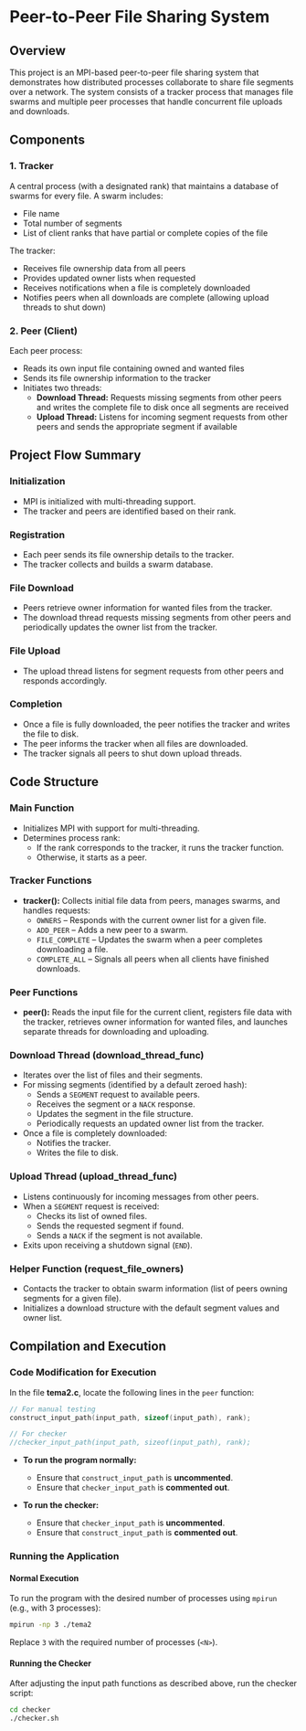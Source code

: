 # Peer-to-Peer File Sharing System

## Overview
This project is an MPI-based peer-to-peer file sharing system that demonstrates how distributed processes collaborate to share file segments over a network. The system consists of a tracker process that manages file swarms and multiple peer processes that handle concurrent file uploads and downloads.

## Components

### 1. Tracker
A central process (with a designated rank) that maintains a database of swarms for every file. A swarm includes:
- File name
- Total number of segments
- List of client ranks that have partial or complete copies of the file

The tracker:
- Receives file ownership data from all peers
- Provides updated owner lists when requested
- Receives notifications when a file is completely downloaded
- Notifies peers when all downloads are complete (allowing upload threads to shut down)

### 2. Peer (Client)
Each peer process:
- Reads its own input file containing owned and wanted files
- Sends its file ownership information to the tracker
- Initiates two threads:
  - **Download Thread:** Requests missing segments from other peers and writes the complete file to disk once all segments are received
  - **Upload Thread:** Listens for incoming segment requests from other peers and sends the appropriate segment if available

## Project Flow Summary

### Initialization
- MPI is initialized with multi-threading support.
- The tracker and peers are identified based on their rank.

### Registration
- Each peer sends its file ownership details to the tracker.
- The tracker collects and builds a swarm database.

### File Download
- Peers retrieve owner information for wanted files from the tracker.
- The download thread requests missing segments from other peers and periodically updates the owner list from the tracker.

### File Upload
- The upload thread listens for segment requests from other peers and responds accordingly.

### Completion
- Once a file is fully downloaded, the peer notifies the tracker and writes the file to disk.
- The peer informs the tracker when all files are downloaded.
- The tracker signals all peers to shut down upload threads.

## Code Structure

### Main Function
- Initializes MPI with support for multi-threading.
- Determines process rank:
  - If the rank corresponds to the tracker, it runs the tracker function.
  - Otherwise, it starts as a peer.

### Tracker Functions
- **tracker():** Collects initial file data from peers, manages swarms, and handles requests:
  - `OWNERS` – Responds with the current owner list for a given file.
  - `ADD_PEER` – Adds a new peer to a swarm.
  - `FILE_COMPLETE` – Updates the swarm when a peer completes downloading a file.
  - `COMPLETE_ALL` – Signals all peers when all clients have finished downloads.

### Peer Functions
- **peer():** Reads the input file for the current client, registers file data with the tracker, retrieves owner information for wanted files, and launches separate threads for downloading and uploading.

### Download Thread (download_thread_func)
- Iterates over the list of files and their segments.
- For missing segments (identified by a default zeroed hash):
  - Sends a `SEGMENT` request to available peers.
  - Receives the segment or a `NACK` response.
  - Updates the segment in the file structure.
  - Periodically requests an updated owner list from the tracker.
- Once a file is completely downloaded:
  - Notifies the tracker.
  - Writes the file to disk.

### Upload Thread (upload_thread_func)
- Listens continuously for incoming messages from other peers.
- When a `SEGMENT` request is received:
  - Checks its list of owned files.
  - Sends the requested segment if found.
  - Sends a `NACK` if the segment is not available.
- Exits upon receiving a shutdown signal (`END`).

### Helper Function (request_file_owners)
- Contacts the tracker to obtain swarm information (list of peers owning segments for a given file).
- Initializes a download structure with the default segment values and owner list.

## Compilation and Execution

### Code Modification for Execution
In the file **tema2.c**, locate the following lines in the `peer` function:

```c
// For manual testing
construct_input_path(input_path, sizeof(input_path), rank);

// For checker
//checker_input_path(input_path, sizeof(input_path), rank);
```

- **To run the program normally:**
  - Ensure that `construct_input_path` is **uncommented**.
  - Ensure that `checker_input_path` is **commented out**.

- **To run the checker:**
  - Ensure that `checker_input_path` is **uncommented**.
  - Ensure that `construct_input_path` is **commented out**.

### Running the Application

#### Normal Execution
To run the program with the desired number of processes using `mpirun` (e.g., with 3 processes):
```sh
mpirun -np 3 ./tema2
```
Replace `3` with the required number of processes (`<N>`).

#### Running the Checker
After adjusting the input path functions as described above, run the checker script:
```sh
cd checker
./checker.sh
```

